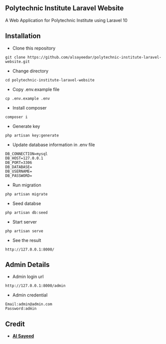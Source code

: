 ## Polytechnic Institute Laravel Website

A Web Application for Polytechnic Institute using Laravel 10

## Installation

- Clone this repository
```
git clone https://github.com/alsayeedar/polytechnic-institute-laravel-website.git
```
- Change directory
```
cd polytechnic-institute-laravel-website
```
- Copy .env.example file
```
cp .env.example .env
```
- Install composer
```
composer i
```
- Generate key
```
php artisan key:generate
```
- Update database information in .env file
```
DB_CONNECTION=mysql
DB_HOST=127.0.0.1
DB_PORT=3306
DB_DATABASE=
DB_USERNAME=
DB_PASSWORD=
```
- Run migration
```
php artisan migrate
```
- Seed databse
```
php artisan db:seed
```
- Start server
```
php artisan serve
```
- See the result
```
http://127.0.0.1:8000/
```

## Admin Details
- Admin login url
```
http://127.0.0.1:8000/admin
```
- Admin credential
```
Email:admin@admin.com
Password:admin
```

## Credit

- **[Al Sayeed](https://github.com/alsayeedar/)**
